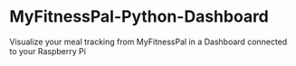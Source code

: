 # MyFitnessPal-Python-Dashboard
Visualize your meal tracking from MyFitnessPal in a Dashboard connected to your Raspberry Pi
